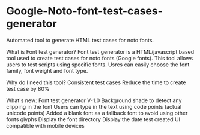 # Google-Noto-font-test-cases-generator
Automated tool to generate HTML test cases for noto fonts.

What is Font test generator?
Font test generator is a HTML/javascript based tool used to create test cases for noto fonts (Google fonts). This tool allows users to test scripts using specific fonts. Usres can easily choose the font family, font weight and font type. 

Why do I need this tool?
Consistent test cases
Reduce the time to create test case by 80%


What's new:
Font test generator V-1.0
Background shade to detect any clipping in the font
Users can type in the text using code points (actual unicode points)
Added a blank font as a fallback font to avoid using other fonts glyphs 
Display the font directory
Display the date test created
UI compatible with mobile devices

